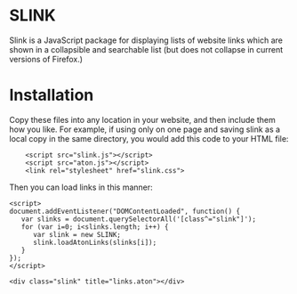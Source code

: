 

SLINK
======

Slink is a JavaScript package for displaying lists of website links which are
shown in a collapsible and searchable list (but does not collapse in current 
versions of Firefox.)


Installation
=============

Copy these files into any location in your website, and then include them
how you like.  For example, if using only on one page and saving slink as
a local copy in the same directory, you would add this code to your HTML file:

```
	<script src="slink.js"></script>
	<script src="aton.js"></script>
	<link rel="stylesheet" href="slink.css">
```

Then you can load links in this manner:

```
<script>
document.addEventListener("DOMContentLoaded", function() {
   var slinks = document.querySelectorAll('[class^="slink"]');
   for (var i=0; i<slinks.length; i++) {
      var slink = new SLINK;
      slink.loadAtonLinks(slinks[i]);
   }  
});
</script>

<div class="slink" title="links.aton"></div>
```





